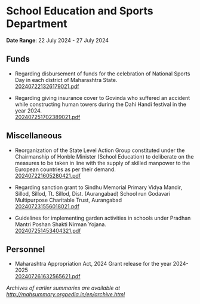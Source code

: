 # School Education and Sports Department

**Date Range**: 22 July 2024 - 27 July 2024


## Funds
- Regarding disbursement of funds for the celebration of National Sports Day in each district of Maharashtra State.\
  [202407221326179021.pdf](https://gr.maharashtra.gov.in/Site/Upload/Government%20Resolutions/English/202407221326179021...pdf)

- Regarding giving insurance cover to Govinda who suffered an accident while constructing human towers during the Dahi Handi festival in the year 2024.\
  [202407251702389021.pdf](https://gr.maharashtra.gov.in/Site/Upload/Government%20Resolutions/English/202407251702389021.pdf)

## Miscellaneous
- Reorganization of the State Level Action Group constituted under the Chairmanship of Honble Minister (School Education) to deliberate on the measures to be taken in line with the supply of skilled manpower to the European countries as per their demand.\
  [202407221605280421.pdf](https://gr.maharashtra.gov.in/Site/Upload/Government%20Resolutions/English/202407221605280421.pdf)

- Regarding sanction grant to Sindhu Memorial Primary Vidya Mandir, Sillod, Sillod, Tt. Sillod, Dist. (Aurangabad) School run Godavari Multipurpose Charitable Trust, Aurangabad\
  [202407231556018021.pdf](https://gr.maharashtra.gov.in/Site/Upload/Government%20Resolutions/English/202407231556018021.pdf)

- Guidelines for implementing garden activities in schools under Pradhan Mantri Poshan Shakti Nirman Yojana.\
  [202407251453404321.pdf](https://gr.maharashtra.gov.in/Site/Upload/Government%20Resolutions/English/202407251453404321.pdf)

## Personnel
- Maharashtra Appropriation Act, 2024 Grant release for the year 2024-2025\
  [202407261632565621.pdf](https://gr.maharashtra.gov.in/Site/Upload/Government%20Resolutions/English/202407261632565621.pdf)


*Archives of earlier summaries are available at http://mahsummary.orgpedia.in/en/archive.html*